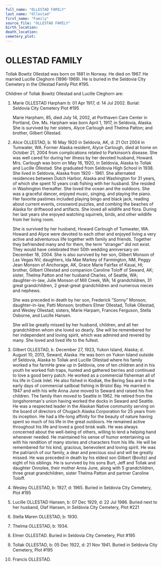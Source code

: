 ```yaml
---
full_name: "OLLESTAD FAMILY"
last_name: "Ollestad"
first_name: "Family"
source_file: "OLLESTAD FAMILY"
birth_location:
death_location:
cemetery_plot: 
---
```

# OLLESTAD FAMILY

Tollak Bowitz Ollestad was born on 1881 in Norway. He died on 1967. He married Lucille Cleghorn (1896-1969). He is buried in the Seldovia City Cemetery in the Ollestad Family Plot #195.



Children of Tollak Bowitz Ollestad and Lucille Cleghorn are:

1.	Marie OLLESTAD Harpham b: 01 Apr 1917, d: 14 Jul 2002. Burial: Seldovia City Cemetery Plot #195

    Marie Harpham, 85, died July 14, 2002, at Porthaven Care Center in Portland,  Ore. Ms. Harpham was born April 1, 1917, in Seldovia, Alaska. She is survived by her sisters, Alyce Carlough and Thelma Patton; and brother, Gilbert Ollestad.         

2.	Alice OLLESTAD, b: 16 May 1920 in Seldovia, AK, d: 21 Oct 2004 in Tumwater, WA. 
Former Alaska resident, Alyce Carlough, died at home on October 21, 2004 from complications related to Parkinson’s disease. She was well cared for during her illness by her devoted husband, Howard. Mrs. Carlough was born on May 16, 1920, in Seldovia, Alaska to Tollak and Lucille Ollestad. She graduated from Seldovia High School in 1938. She lived in Seldovia, Alaska from 1920 - 1961. She alternated residences between Dutch Harbor, Alaska and Washington for 31 years, of which she spent 10 years crab fishing with her husband. She resided in Washington thereafter. She loved the ocean and the outdoors. She was a graceful dancer, enjoyed music, singing, and playing the piano. Her favorite pastimes included playing bingo and black jack, reading about current events, crossword puzzles, and combing the beaches of Alaska for driftwood and artifacts. She loved all wildlife and flora. During her last years she enjoyed watching squirrels, birds, and other wildlife from her living room.

    She is survived by her husband, Howard Carlough of Tumwater, WA. Howard and Alyce were devoted to each other and enjoyed living a very active and adventurous life together with family and friends. Together they befriended many and for them, the term “stranger” did not exist. They would have celebrated their 50th wedding anniversary on December 18, 2004. She is also survived by her son, Gilbert Monson of Las Vegas NV; daughters, Ida Mae Markey of Farmington, NM, Peggy Jean  Monson of Anchorage, AK, Grace Marie Fairfax of Kauai, HI; brother, Gilbert  Ollestad and companion Caroline Toloff of Seward, AK; sister, Thelma Patton and her husband  Charles, of Seattle, WA;  daughter-in-law, Julie Monson of Mill Creek, WA; 14 grandchildren, 31  great grandchildren, 2 great-great grandchildren and numerous nieces and nephews.

    She was preceded in death by her son, Frederick “Sonny” Monson; daughter-in-law, Patti Monson;  brothers Elmer Ollestad, Tollak Ollestad, and Wesley Ollestad; sisters, Marie Harpam, Frances  Ferguson, Stella Osborne, and Lucille Hansen.

    She will be greatly missed by her husband, children, and all her grandchildren whom she loved so dearly. She will be remembered for her independent and loving spirit, which was admired and revered by many. She loved and lived life to the fullest.



3.	Gilbert OLLESTAD, b. December 27, 1923, Yukon Island, Alaska; d.  August 10, 2013, Seward, Alaska.  He was born on Yukon Island outside of Seldovia, Alaska to Tollak and Lucille Ollestad where his family worked a fox farmHe grew up in Seldovia, one of ten children and in his youth he worked fish traps, hunted and gathered berries and continued to love a good berry patch.  He worked as a commercial fisherman all of his life in Cook Inlet. He also fished in Kodiak, the Bering Sea and in the early days of commercial sailboat fishing in Bristol Bay. He married in 1947   and with his wife Anna June moved to Seward and raised his five children. The family then moved to Seattle in 1962. He retired from the longshoreman's union having worked the docks in Seward and Seattle.
He was a respected leader in the Alaskan Native community serving on the board of directors of Chugach Alaska Corporation for 25 years from its inception. He had a life-long affinity for the beauty of nature having spent so much of his life in the great outdoors. He remained active throughout his life and loved a good brisk walk. He was always concerned about the well-being of others, willing to lend a helping hand whenever needed. He maintained his sense of humor entertaining us with his rendition of many stories and characters from his life. He will be remembered for his kind, gracious, benevolent and loving spirit. He was the patriarch of our family, a dear and precious soul and will be greatly missed.  He was preceded in death by his eldest son Gilbert (Bovitz) and eight of his siblings. He is  survived by his sons Burt, Jeff and Tollak and daughter Onnolee, their mother Anna June, along  with 5 grandchildren, three great grandchildren, sister Thelma Patton and partner Caroline Toloff.

4.	Wesley OLLESTAD, b: 1927, d: 1965. Buried in Seldovia City Cemetery, Plot #195
5.	Lucille OLLESTAD Hansen, b: 07 Dec 1929, d: 22 Jul 1986. Buried next to her husband, Olaf  Hansen, in Seldovia City Cemetery, Plot #221
6.	Stella Maren OLLESTAD, b: 1930. 
7.	Thelma OLLESTAD, b: 1934. 
8.	Elmer OLLESTAD. Buried in Seldovia City Cemetery, Plot #195
9.	Tollak OLLESTAD, b: 05 Dec 1922, d: 21 Nov 1941. Buried in Seldovia City Cemetery, Plot #195
10.	Francis OLLESTAD. 

